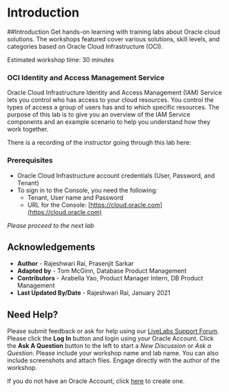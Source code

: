 # Introduction

##Introduction
Get hands-on learning with training labs about Oracle cloud solutions. The workshops featured cover various solutions, skill levels, and categories based on Oracle Cloud Infrastructure (OCI).

Estimated workshop time: 30 minutes

### OCI Identity and Access Management Service

Oracle Cloud Infrastructure Identity and Access Management (IAM) Service lets you control who has access to your cloud resources. You control the types of access a group of users has and to which specific resources. The purpose of this lab is to give you an overview of the IAM Service components and an example scenario to help you understand how they work together.

There is a recording of the instructor going through this lab here:

[](youtube:wQU9mb9yX7o)

### Prerequisites

- Oracle Cloud Infrastructure account credentials (User, Password, and Tenant)
- To sign in to the Console, you need the following:
  - Tenant, User name and Password
  - URL for the Console: [https://cloud.oracle.com](https://cloud.oracle.com)
  
*Please proceed to the next lab*

## Acknowledgements

- **Author** - Rajeshwari Rai, Prasenjit Sarkar
- **Adapted by** -  Tom McGinn, Database Product Management
- **Contributors** - Arabella Yao, Product Manager Intern, DB Product Management
- **Last Updated By/Date** - Rajeshwari Rai, January 2021

## Need Help?
Please submit feedback or ask for help using our [LiveLabs Support Forum](https://community.oracle.com/tech/developers/categories/oracle-cloud-infrastructure-fundamentals). Please click the **Log In** button and login using your Oracle Account. Click the **Ask A Question** button to the left to start a *New Discussion* or *Ask a Question*.  Please include your workshop name and lab name.  You can also include screenshots and attach files.  Engage directly with the author of the workshop.

If you do not have an Oracle Account, click [here](https://profile.oracle.com/myprofile/account/create-account.jspx) to create one.
